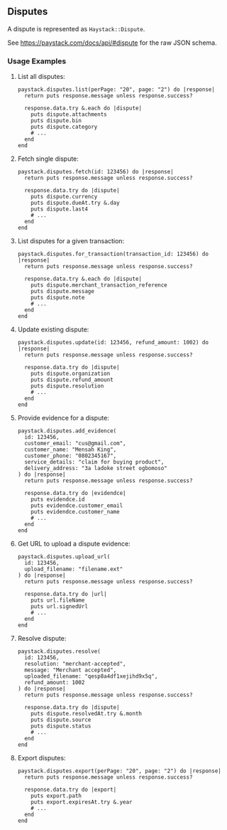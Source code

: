 ## Disputes

A dispute is represented as `Haystack::Dispute`.

See <https://paystack.com/docs/api/#dispute> for the raw JSON schema.

### Usage Examples

1. List all disputes:

   ```crystal
   paystack.disputes.list(perPage: "20", page: "2") do |response|
     return puts response.message unless response.success?

     response.data.try &.each do |dispute|
       puts dispute.attachments
       puts dispute.bin
       puts dispute.category
       # ...
     end
   end
   ```

1. Fetch single dispute:

   ```crystal
   paystack.disputes.fetch(id: 123456) do |response|
     return puts response.message unless response.success?

     response.data.try do |dispute|
       puts dispute.currency
       puts dispute.dueAt.try &.day
       puts dispute.last4
       # ...
     end
   end
   ```

1. List disputes for a given transaction:

   ```crystal
   paystack.disputes.for_transaction(transaction_id: 123456) do |response|
     return puts response.message unless response.success?

     response.data.try &.each do |dispute|
       puts dispute.merchant_transaction_reference
       puts dispute.message
       puts dispute.note
       # ...
     end
   end
   ```

1. Update existing dispute:

   ```crystal
   paystack.disputes.update(id: 123456, refund_amount: 1002) do |response|
     return puts response.message unless response.success?

     response.data.try do |dispute|
       puts dispute.organization
       puts dispute.refund_amount
       puts dispute.resolution
       # ...
     end
   end
   ```

1. Provide evidence for a dispute:

   ```crystal
   paystack.disputes.add_evidence(
     id: 123456,
     customer_email: "cus@gmail.com",
     customer_name: "Mensah King",
     customer_phone: "0802345167",
     service_details: "claim for buying product",
     delivery_address: "3a ladoke street ogbomoso"
   ) do |response|
     return puts response.message unless response.success?

     response.data.try do |evidendce|
       puts evidendce.id
       puts evidendce.customer_email
       puts evidendce.customer_name
       # ...
     end
   end
   ```

1. Get URL to upload a dispute evidence:

   ```crystal
   paystack.disputes.upload_url(
     id: 123456,
     upload_filename: "filename.ext"
   ) do |response|
     return puts response.message unless response.success?

     response.data.try do |url|
       puts url.fileName
       puts url.signedUrl
       # ...
     end
   end
   ```

1. Resolve dispute:

   ```crystal
   paystack.disputes.resolve(
     id: 123456,
     resolution: "merchant-accepted",
     message: "Merchant accepted",
     uploaded_filename: "qesp8a4df1xejihd9x5q",
     refund_amount: 1002
   ) do |response|
     return puts response.message unless response.success?

     response.data.try do |dispute|
       puts dispute.resolvedAt.try &.month
       puts dispute.source
       puts dispute.status
       # ...
     end
   end
   ```

1. Export disputes:

   ```crystal
   paystack.disputes.export(perPage: "20", page: "2") do |response|
     return puts response.message unless response.success?

     response.data.try do |export|
       puts export.path
       puts export.expiresAt.try &.year
       # ...
     end
   end
   ```
